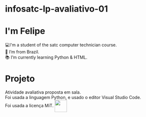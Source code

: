 # infosatc-lp-avaliativo-01

# I'm Felipe
:computer:I'm a student of the satc computer technician course. <br>
:house_with_garden: I’m from Brazil. <br>
:books: I’m currently learning Python & HTML. 

# Projeto
Atividade avaliativa proposta em sala.<br>
Foi usada a linguagem Python, e usado o editor Visual Studio Code.<br>
Foi usada a licença MiT.
<img align=center src="https://media.giphy.com/media/vFKqnCdLPNOKc/giphy.gif" width="40" height="40" />

